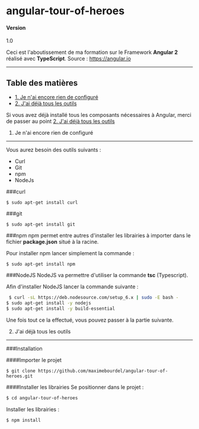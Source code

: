 angular-tour-of-heroes
===================

#### Version
1.0

Ceci est l'aboutissement de ma formation sur le Framework **Angular 2** réalisé avec **TypeScript**.
Source : https://angular.io

----------

## Table des matières
  * [1. Je n'ai encore rien de configuré](#je_n_ai_encore_rien_configure)
  * [2. J'ai déjà tous les outils](#j_ai_deja_tout_les_outils)


Si vous avez déjà installé tous les composants nécessaires à Angular, merci de passer au point [2. J'ai déjà tous les outils](#j_ai_deja_tout_les_outils)

1. Je n'ai encore rien de configuré <a id="je_n_ai_encore_rien_configure"></a>
-------------

Vous aurez besoin des outils suivants :

* Curl
* Git
* npm
* NodeJs

###curl

```
$ sudo apt-get install curl
```

###git

```
$ sudo apt-get install git
```


###npm
npm permet entre autres d'installer les librairies à importer dans le fichier **package.json** situé à la racine.

Pour installer npm lancer simplement la commande :

```
$ sudo apt-get install npm
```

###NodeJS
NodeJS va permettre d'utiliser la commande **tsc** (Typescript).

 Afin d'installer NodeJS lancer la commande suivante :
 
```bash
 $ curl -sL https://deb.nodesource.com/setup_6.x | sudo -E bash -
$ sudo apt-get install -y nodejs
$ sudo apt-get install -y build-essential
```
Une fois tout ce la effectué, vous pouvez passer à la partie suivante.

2. J'ai déjà tous les outils <a id="j_ai_deja_tout_les_outils"></a>
-------------

###Installation 

####Importer le projet
```
$ git clone https://github.com/maximebourdel/angular-tour-of-heroes.git
```
####Installer les librairies
Se positionner dans le projet :
```bash
$ cd angular-tour-of-heroes
```
Installer les librairies :
```bash
$ npm install
```


